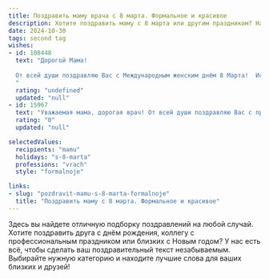 ```yaml
---
title: Поздравить маму врача с 8 марта. Формальное и красивое
description: Хотите поздравить маму с 8 марта или другим праздником? Наш ИИ создаст незабываемое поздравление, а вы обязательно выделитесь среди других.  
date: 2024-10-30
tags: second tag
wishes:
- id: 108448
  text: "Дорогой Мама!
  
  От всей души поздравляю Вас с Международным женским днём 8 Марта!  Искренне восхищаюсь Вашим профессионализмом и самоотверженностью, которые Вы проявляете каждый день как врач.  Желаю Вам крепкого здоровья, благополучия, семейного тепла и радости, а также новых профессиональных успехов и признания Вашего труда. Пусть каждый день приносит Вам только положительные эмоции и удовлетворение от жизни. С праздником!
  "
  rating: "undefined"
  updated: "null"
- id: 15967
  text: "Уважаемая мама, дорогая врач! От всей души поздравляю Вас с прекрасным праздником 8 марта! Ваш благородный труд, бескорыстная забота и неиссякаемая любовь делают мир лучше. Пусть этот день принесет Вам радость, тепло близких сердец и вдохновение на новые свершения. Счастья, здоровья и благополучия желаю Вам!"
  rating: "0"
  updated: "null"

selectedValues:
  recipients: "mamu"
  holidays: "s-8-marta"
  professions: "vrach"
  style: "formalnoje"

links:
- slug: "pozdravit-mamu-s-8-marta-formalnoje"
  title: "Поздравить маму с 8 марта. Формальное и красивое"
---
```


Здесь вы найдете отличную подборку поздравлений на любой случай. 
Хотите поздравить друга с днём рождения, коллегу с профессиональным праздником или близких с Новым годом? У нас есть всё, чтобы сделать ваш поздравительный текст незабываемым. Выбирайте нужную категорию и находите лучшие слова для ваших близких и друзей!
